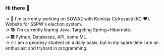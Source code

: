 ### Hi there 👋  

-> :open_hands: I'm currently working on SOWA2 with Komisja Cyfryzacji (KC :hearts:). Website for SSPW's election system.  
-> :books: I'm currently learing Java. Targeting Spring+Hibernate.  
-> :fireworks: Python, Databases, API, some ML.  
-> :fire: I am a geodesy student on a daily basis, but in my spare time I am an enthusiast and tryhard in programming.  

<!--
**patrykkondrat/patrykkondrat** is a ✨ _special_ ✨ repository because its `README.md` (this file) appears on your GitHub profile.

Here are some ideas to get you started:

- 🔭 I’m currently working on ...
- 🌱 I’m currently learning ...
- 👯 I’m looking to collaborate on ...
- 🤔 I’m looking for help with ...
- 💬 Ask me about ...
- 📫 How to reach me: ...
- 😄 Pronouns: ...
- ⚡ Fun fact: ...
-->
 
